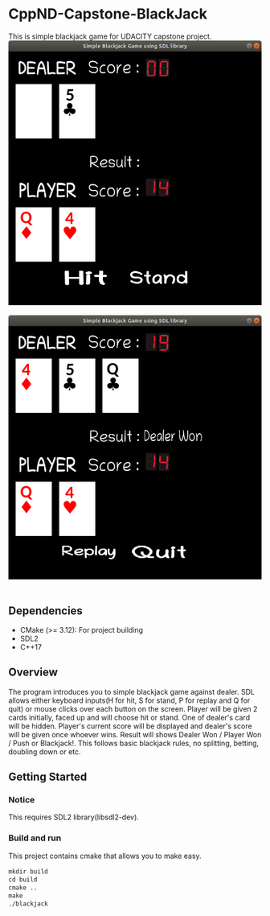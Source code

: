 # CppND-Capstone-BlackJack
This is simple blackjack game for UDACITY capstone project.
<img src = "blackjack_screen.png"/><BR></BR><img src = "blackjack_demo.png"/><BR></BR>
## Dependencies
- CMake (>= 3.12): For project building
- SDL2
- C++17

## Overview
The program introduces you to simple blackjack game against dealer.
SDL allows either keyboard inputs(H for hit, S for stand, P for replay and Q for quit) or mouse clicks over each button on the screen.
Player will be given 2 cards initially, faced up and will choose hit or stand.
One of dealer's card will be hidden.
Player's current score will be displayed and dealer's score will be given once whoever wins.
Result will shows Dealer Won / Player Won / Push or Blackjack!.
This follows basic blackjack rules, no splitting, betting, doubling down or etc.

## Getting Started
### Notice 
This requires SDL2 library(libsdl2-dev).
### Build and run
This project contains cmake that allows you to make easy. 

```
mkdir build
cd build
cmake ..
make
./blackjack
```
